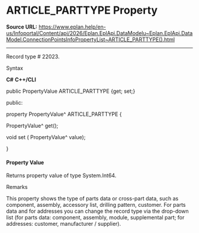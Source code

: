 # ARTICLE_PARTTYPE Property

**Source URL:** https://www.eplan.help/en-us/Infoportal/Content/api/2026/Eplan.EplApi.DataModelu~Eplan.EplApi.DataModel.ConnectionPointsInfoPropertyList~ARTICLE_PARTTYPE().html

---

Record type # 22023.

Syntax

**C#**
**C++/CLI**


public PropertyValue ARTICLE_PARTTYPE {get; set;}

public:

property PropertyValue^ ARTICLE_PARTTYPE {

   PropertyValue^ get();

   void set (    PropertyValue^ value);

}


#### Property Value

Returns property value of type System.Int64.

Remarks

This property shows the type of parts data or cross-part data, such as component, assembly, accessory list, drilling pattern, customer. For parts data and for addresses you can change the record type via the drop-down list (for parts data: component, assembly, module, supplemental part; for addresses: customer, manufacturer / supplier).
